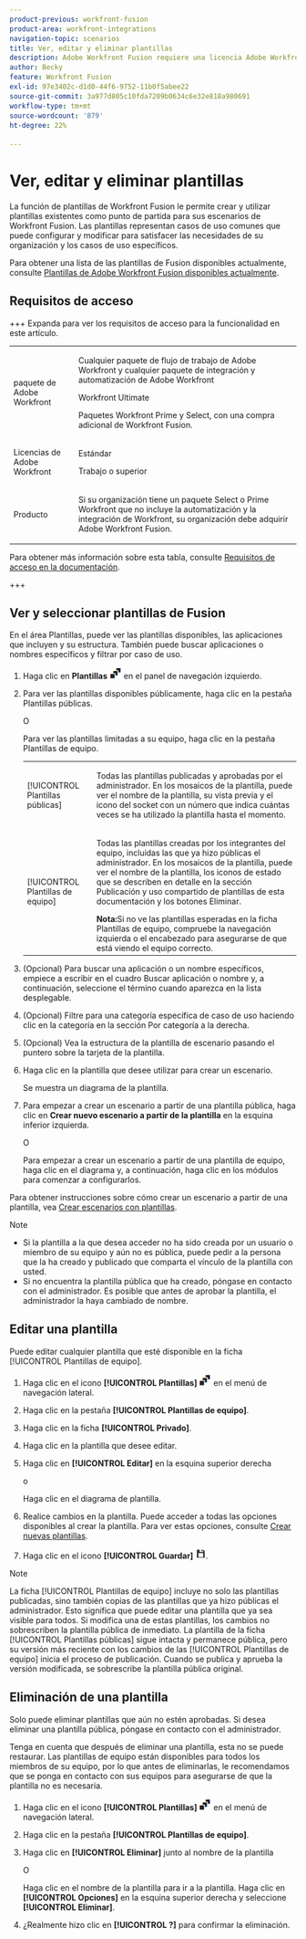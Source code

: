 ```yaml
---
product-previous: workfront-fusion
product-area: workfront-integrations
navigation-topic: scenarios
title: Ver, editar y eliminar plantillas
description: Adobe Workfront Fusion requiere una licencia Adobe Workfront Fusion y de Adobe Workfront.
author: Becky
feature: Workfront Fusion
exl-id: 97e3402c-d1d0-44f6-9752-11b0f5abee22
source-git-commit: 3a977d805c10fda7209b0634c6e32e818a980691
workflow-type: tm+mt
source-wordcount: '879'
ht-degree: 22%

---
```


# Ver, editar y eliminar plantillas

La función de plantillas de Workfront Fusion le permite crear y utilizar plantillas existentes como punto de partida para sus escenarios de Workfront Fusion. Las plantillas representan casos de uso comunes que puede configurar y modificar para satisfacer las necesidades de su organización y los casos de uso específicos.

Para obtener una lista de las plantillas de Fusion disponibles actualmente, consulte [Plantillas de Adobe Workfront Fusion disponibles actualmente](/help/workfront-fusion/create-and-manage-templates/currently-available-fusion-templates.md).

## Requisitos de acceso

+++ Expanda para ver los requisitos de acceso para la funcionalidad en este artículo.

<table style="table-layout:auto">
 <col> 
 <col> 
 <tbody> 
  <tr> 
   <td role="rowheader">paquete de Adobe Workfront</td> 
   <td> <p>Cualquier paquete de flujo de trabajo de Adobe Workfront y cualquier paquete de integración y automatización de Adobe Workfront</p><p>Workfront Ultimate</p><p>Paquetes Workfront Prime y Select, con una compra adicional de Workfront Fusion.</p> </td> 
  </tr> 
  <tr data-mc-conditions=""> 
   <td role="rowheader">Licencias de Adobe Workfront</td> 
   <td> <p>Estándar</p><p>Trabajo o superior</p> </td> 
  </tr> 
  <tr> 
   <td role="rowheader">Producto</td> 
   <td>
   <p>Si su organización tiene un paquete Select o Prime Workfront que no incluye la automatización y la integración de Workfront, su organización debe adquirir Adobe Workfront Fusion.</li></ul>
   </td> 
  </tr>
 </tbody> 
</table>

Para obtener más información sobre esta tabla, consulte [Requisitos de acceso en la documentación](/help/workfront-fusion/references/licenses-and-roles/access-level-requirements-in-documentation.md).

+++

## Ver y seleccionar plantillas de Fusion

En el área Plantillas, puede ver las plantillas disponibles, las aplicaciones que incluyen y su estructura. También puede buscar aplicaciones o nombres específicos y filtrar por caso de uso.

1. Haga clic en **Plantillas** ![Icono de plantilla](assets/templates-icon.png) en el panel de navegación izquierdo.
1. Para ver las plantillas disponibles públicamente, haga clic en la pestaña Plantillas públicas.

   O

   Para ver las plantillas limitadas a su equipo, haga clic en la pestaña Plantillas de equipo.



   <table style="table-layout:auto"> 
    <col> 
    <col> 
    <tbody> 
     <tr> 
      <td role="rowheader">[!UICONTROL Plantillas públicas]</td> 
      <td> <p> Todas las plantillas publicadas y aprobadas por el administrador. En los mosaicos de la plantilla, puede ver el nombre de la plantilla, su vista previa y el icono del socket con un número que indica cuántas veces se ha utilizado la plantilla hasta el momento.</p> </td> 
     </tr> 
     <tr> 
      <td role="rowheader">[!UICONTROL Plantillas de equipo]</td> 
      <td> <p>Todas las plantillas creadas por los integrantes del equipo, incluidas las que ya hizo públicas el administrador. En los mosaicos de la plantilla, puede ver el nombre de la plantilla, los iconos de estado que se describen en detalle en la sección Publicación y uso compartido de plantillas de esta documentación y los botones Eliminar.</p> <b>Nota:</b>Si no ve las plantillas esperadas en la ficha Plantillas de equipo, compruebe la navegación izquierda o el encabezado para asegurarse de que está viendo el equipo correcto.</td> 
     </tr> 
    </tbody> 
   </table>
1. (Opcional) Para buscar una aplicación o un nombre específicos, empiece a escribir en el cuadro Buscar aplicación o nombre y, a continuación, seleccione el término cuando aparezca en la lista desplegable.
1. (Opcional) Filtre para una categoría específica de caso de uso haciendo clic en la categoría en la sección Por categoría a la derecha.
1. (Opcional) Vea la estructura de la plantilla de escenario pasando el puntero sobre la tarjeta de la plantilla.
1. Haga clic en la plantilla que desee utilizar para crear un escenario.

   Se muestra un diagrama de la plantilla.

1. Para empezar a crear un escenario a partir de una plantilla pública, haga clic en **Crear nuevo escenario a partir de la plantilla** en la esquina inferior izquierda.

   O


   Para empezar a crear un escenario a partir de una plantilla de equipo, haga clic en el diagrama y, a continuación, haga clic en los módulos para comenzar a configurarlos.

Para obtener instrucciones sobre cómo crear un escenario a partir de una plantilla, vea [Crear escenarios con plantillas](/help/workfront-fusion/create-and-manage-templates/create-scenarios-with-fusion-templates.md).



>[!NOTE]
>
>* Si la plantilla a la que desea acceder no ha sido creada por un usuario o miembro de su equipo y aún no es pública, puede pedir a la persona que la ha creado y publicado que comparta el vínculo de la plantilla con usted.
>* Si no encuentra la plantilla pública que ha creado, póngase en contacto con el administrador. Es posible que antes de aprobar la plantilla, el administrador la haya cambiado de nombre.

## Editar una plantilla

Puede editar cualquier plantilla que esté disponible en la ficha [!UICONTROL Plantillas de equipo].

1. Haga clic en el icono **[!UICONTROL Plantillas]** ![Icono de plantillas](assets/templates-icon.png) en el menú de navegación lateral.
1. Haga clic en la pestaña **[!UICONTROL Plantillas de equipo]**.
1. Haga clic en la ficha **[!UICONTROL Privado]**.
1. Haga clic en la plantilla que desee editar.
1. Haga clic en **[!UICONTROL Editar]** en la esquina superior derecha

   o

   Haga clic en el diagrama de plantilla.

1. Realice cambios en la plantilla. Puede acceder a todas las opciones disponibles al crear la plantilla. Para ver estas opciones, consulte [Crear nuevas plantillas](/help/workfront-fusion/create-and-manage-templates/create-new-fusion-templates.md).
1. Haga clic en el icono **[!UICONTROL Guardar]** ![Guardar icono](assets/save-icon.png).

>[!NOTE]
>
>La ficha [!UICONTROL Plantillas de equipo] incluye no solo las plantillas publicadas, sino también copias de las plantillas que ya hizo públicas el administrador. Esto significa que puede editar una plantilla que ya sea visible para todos. Si modifica una de estas plantillas, los cambios no sobrescriben la plantilla pública de inmediato. La plantilla de la ficha [!UICONTROL Plantillas públicas] sigue intacta y permanece pública, pero su versión más reciente con los cambios de las [!UICONTROL Plantillas de equipo] inicia el proceso de publicación. Cuando se publica y aprueba la versión modificada, se sobrescribe la plantilla pública original.

## Eliminación de una plantilla

Solo puede eliminar plantillas que aún no estén aprobadas. Si desea eliminar una plantilla pública, póngase en contacto con el administrador.

Tenga en cuenta que después de eliminar una plantilla, esta no se puede restaurar. Las plantillas de equipo están disponibles para todos los miembros de su equipo, por lo que antes de eliminarlas, le recomendamos que se ponga en contacto con sus equipos para asegurarse de que la plantilla no es necesaria.

1. Haga clic en el icono **[!UICONTROL Plantillas]** ![Icono de plantillas](assets/templates-icon.png) en el menú de navegación lateral.
1. Haga clic en la pestaña **[!UICONTROL Plantillas de equipo]**.
1. Haga clic en **[!UICONTROL Eliminar]** junto al nombre de la plantilla

   O

   Haga clic en el nombre de la plantilla para ir a la plantilla. Haga clic en **[!UICONTROL Opciones]** en la esquina superior derecha y seleccione **[!UICONTROL Eliminar]**.

1. ¿Realmente hizo clic en **[!UICONTROL ?]** para confirmar la eliminación.
